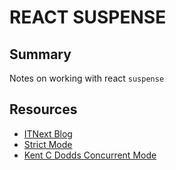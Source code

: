 # REACT SUSPENSE

## Summary

Notes on working with react `suspense`

## Resources

- [ITNext Blog](https://itnext.io/what-the-heck-is-this-in-react-suspense-c5e641e487a)
- [Strict Mode](https://kentcdodds.com/blog/react-strict-mode)
- [Kent C Dodds Concurrent Mode](https://kentcdodds.com/blog/how-to-enable-react-concurrent-mode)

